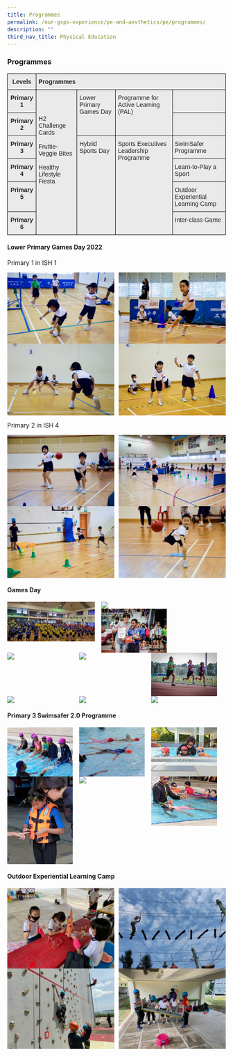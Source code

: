 ```yaml
---
title: Programmes
permalink: /our-gsps-experience/pe-and-aesthetics/pe/programmes/
description: ""
third_nav_title: Physical Education
---
```

### **Programmes**

<style type="text/css">
.tg  {border-collapse:collapse;border-spacing:0;}
.tg td{border-color:black;border-style:solid;border-width:1px;font-family:Arial, sans-serif;font-size:14px;
  overflow:hidden;padding:10px 5px;word-break:normal;}
.tg th{border-color:black;border-style:solid;border-width:1px;font-family:Arial, sans-serif;font-size:14px;
  font-weight:normal;overflow:hidden;padding:10px 5px;word-break:normal;}
.tg .tg-n4qt{background-color:#EAEAEA;color:#222;font-weight:bold;text-align:center;vertical-align:top}
.tg .tg-y7qa{background-color:#EAEAEA;color:#222;text-align:left;vertical-align:top}
.tg .tg-rj1p{background-color:#EAEAEA;color:#222;font-weight:bold;text-align:left;vertical-align:top}
</style>
<table class="tg">
<thead>
  <tr>
    <th class="tg-n4qt">Levels</th>
    <th class="tg-rj1p" colspan="4">Programmes</th>
  </tr>
</thead>
<tbody>
  <tr>
    <td class="tg-n4qt">Primary 1<br> </td>
    <td class="tg-y7qa" rowspan="6"> <br> <br> <br>H2 Challenge Cards<br> <br>Fruttie-Veggie Bites<br> <br>Healthy Lifestyle Fiesta<br> <br> <br> <br> <br> </td>
    <td class="tg-y7qa" rowspan="2">Lower Primary Games Day</td>
    <td class="tg-y7qa" rowspan="2">Programme for Active Learning (PAL)</td>
    <td class="tg-y7qa"></td>
  </tr>
  <tr>
    <td class="tg-n4qt">Primary 2<br> </td>
    <td class="tg-y7qa"></td>
  </tr>
  <tr>
    <td class="tg-n4qt">Primary 3</td>
    <td class="tg-y7qa" rowspan="4">Hybrid Sports Day</td>
    <td class="tg-y7qa" rowspan="4">Sports Executives Leadership Programme </td>
    <td class="tg-y7qa">SwimSafer Programme</td>
  </tr>
  <tr>
    <td class="tg-n4qt">Primary 4</td>
    <td class="tg-y7qa">Learn-to-Play a Sport</td>
  </tr>
  <tr>
    <td class="tg-n4qt">Primary 5</td>
    <td class="tg-y7qa">Outdoor Experiential Learning Camp</td>
  </tr>
  <tr>
    <td class="tg-n4qt">Primary 6<br> </td>
    <td class="tg-y7qa">Inter-class Game</td>
  </tr>
</tbody>
</table>




#### **Lower Primary Games Day 2022**

Primary 1 in ISH 1

<img src="/images/pe10.jpg" style="width:49%" align=left>
<img src="/images/pe11.jpg" style="width:49%" align=right>

<br clear="left">

<img src="/images/pe12.jpg" style="width:49%" align=left>
<img src="/images/pe13.jpg" style="width:49%" align=right>

<br clear="left">

Primary 2 in ISH 4

<img src="/images/pe14.jpg" style="width:49%" align=left>
<img src="/images/pe15.jpg" style="width:49%" align=right>

<br clear="left">

<img src="/images/pe16.jpg" style="width:49%" align=left>
<img src="/images/pe17.jpg" style="width:49%" align=right>

<br clear="left">

#### **Games Day**

<img src="/images/PE_gamesday1.jpg" style="width:40%;margin-right:15px;" align = "left">

<img src="/images/PE_gamesday2.jpg" style="width:30%;margin-right:15px;" align = "left">

<img src="/images/pe20.jpg" style="width:30%;margin-right:15px;" align = "left">

<br clear="left">

<img src="/images/pe21.jpg" style="width:30%;margin-right:15px;" align = "left">

<img src="/images/pe22.jpg" style="width:30%;margin-right:15px;" align = "left">

<img src="/images/pe23.jpg" style="width:30%;margin-right:15px;" align = "left">

<br clear="left">

<img src="/images/pe24.jpg" style="width:30%;margin-right:15px;" align = "left">

<img src="/images/pe25.jpg" style="width:30%;margin-right:15px;" align = "left">

<img src="/images/pe26.jpg" style="width:30%;margin-right:15px;" align = "left">

<br clear="left">

#### **Primary 3 Swimsafer 2.0 Programme**

<img src="/images/pe27.jpg" style="width:30%;margin-right:15px;" align = "left">

<img src="/images/pe28.jpg" style="width:30%;margin-right:15px;" align = "left">

<img src="/images/pe29.jpg" style="width:30%;margin-right:15px;" align = "left">

<br clear="left">

<img src="/images/pe30.jpg" style="width:30%;margin-right:15px;" align = "left">

<img src="/images/pe31.jpg" style="width:30%;margin-right:15px;" align = "left">

<img src="/images/pe32.jpg" style="width:30%;margin-right:15px;" align = "left">

<br clear="left">

#### **Outdoor Experiential Learning Camp**

<img src="/images/pe33.jpeg" style="width:49%" align=left>
<img src="/images/pe34.jpg" style="width:49%" align=right>

<br clear="left">

<img src="/images/pe35.jpg" style="width:49%" align=left>
<img src="/images/pe36.jpeg" style="width:49%" align=right>